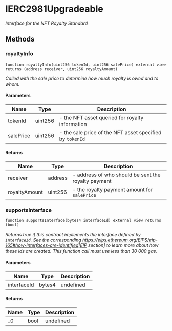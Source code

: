 # IERC2981Upgradeable







*Interface for the NFT Royalty Standard*

## Methods

### royaltyInfo

```solidity
function royaltyInfo(uint256 tokenId, uint256 salePrice) external view returns (address receiver, uint256 royaltyAmount)
```



*Called with the sale price to determine how much royalty is owed and to whom.*

#### Parameters

| Name | Type | Description |
|---|---|---|
| tokenId | uint256 | - the NFT asset queried for royalty information
| salePrice | uint256 | - the sale price of the NFT asset specified by `tokenId`

#### Returns

| Name | Type | Description |
|---|---|---|
| receiver | address | - address of who should be sent the royalty payment
| royaltyAmount | uint256 | - the royalty payment amount for `salePrice`

### supportsInterface

```solidity
function supportsInterface(bytes4 interfaceId) external view returns (bool)
```



*Returns true if this contract implements the interface defined by `interfaceId`. See the corresponding https://eips.ethereum.org/EIPS/eip-165#how-interfaces-are-identified[EIP section] to learn more about how these ids are created. This function call must use less than 30 000 gas.*

#### Parameters

| Name | Type | Description |
|---|---|---|
| interfaceId | bytes4 | undefined

#### Returns

| Name | Type | Description |
|---|---|---|
| _0 | bool | undefined




